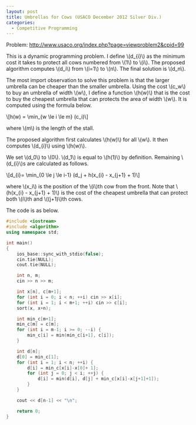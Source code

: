 ```yaml
---
layout: post
title: Umbrellas for Cows (USACO December 2012 Silver Div.)
categories:
  - Competitive Programming
---
```


Problem: <http://www.usaco.org/index.php?page=viewproblem2&cpid=99>

This is a dynamic programming problem. I define \\(d_{i}\\) as the minimum cost it takes to protect all cows numbered from \\(1\\) to \\(i\\). The proposed algorithm computes \\(d_i\\) from \\(i=1\\) to \\(n\\). The final solution is \\(d_n\\).

The most import observation to solve this problem is that the larger umbrella can be cheaper than the smaller umbrella. Using the cost \\(c_w\\) to buy an umbrella of width \\(w\\), I define a function \\(h(w)\\) that is the cost to buy the cheapest umbrella that can protects the area of width \\(w\\). It is computed using the formula below.

\\[h(w) = \min_{w \le i \le m} (c_i)\\]

where \\(m\\) is the length of the stall.

The proposed algorithm first calculates \\(h(w)\\) for all \\(w\\). It then computes \\(d_{i}\\) using \\(h(w)\\).

We set \\(d_0\\) to \\(0\\). \\(d_1\\) is equal to \\(h(1)\\) by definition. Remaining \\(d_{i}\\)s are calculated as follows.

\\[d_{i}= \min_{0 \le j \le i-1} (d_j + h(x_{i} - x_{j+1} + 1)\\]

where \\(x_i\\) is the position of the \\(i\\)th cow from the front. Note that \\(h(x_{i} - x_{j+1} + 1)\\) is the cost of the cheapest umbrella that can protect both \\(i\\)th and \\((j+1)\\)th cows.

The code is as below.

```c++
#include <iostream>
#include <algorithm>
using namespace std;

int main()
{
	ios_base::sync_with_stdio(false);
	cin.tie(NULL);
	cout.tie(NULL);

	int n, m;
	cin >> n >> m;

	int x[n], c[m+1];
	for (int i = 0; i < n; ++i) cin >> x[i];
	for (int i = 1; i < m+1; ++i) cin >> c[i];
	sort(x, x+n);

	int min_c[m+1];
	min_c[m] = c[m];
	for (int i = m-1; i >= 0; --i) {
		min_c[i] = min(min_c[i+1], c[i]);
	}

	int d[n];
	d[0] = min_c[1];
	for (int i = 1; i < n; ++i) {
		d[i] = min_c[x[i]-x[0]+ 1];
		for (int j = 0; j < i; ++j) {
			d[i] = min(d[i], d[j] + min_c[x[i]-x[j+1]+1]);
		}
	}

	cout << d[n-1] << "\n";

	return 0;
}
```
